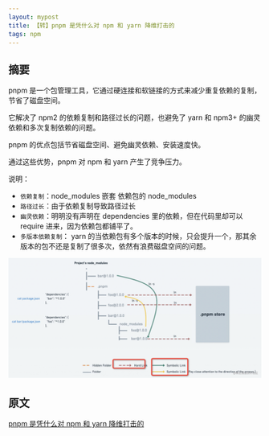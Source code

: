```yaml
---
layout: mypost
title: 【转】pnpm 是凭什么对 npm 和 yarn 降维打击的
tags: npm
---
```


## 摘要

pnpm 是一个包管理工具，它通过硬连接和软链接的方式来减少重复依赖的复制，节省了磁盘空间。

它解决了 npm2 的依赖复制和路径过长的问题，也避免了 yarn 和 npm3+ 的幽灵依赖和多次复制依赖的问题。

pnpm 的优点包括节省磁盘空间、避免幽灵依赖、安装速度快。

通过这些优势，pnpm 对 npm 和 yarn 产生了竞争压力。

说明：

- `依赖复制`：node_modules 嵌套 依赖包的 node_modules
- `路径过长`：由于依赖复制导致路径过长
- `幽灵依赖`：明明没有声明在 dependencies 里的依赖，但在代码里却可以 require 进来，因为依赖包都铺平了。
- `多版本依赖复制`： yarn 的当依赖包有多个版本的时候，只会提升一个，那其余版本的包不还是复制了很多次，依然有浪费磁盘空间的问题。

![](/image/2023/3.png)

## 原文

[pnpm 是凭什么对 npm 和 yarn 降维打击的](https://mp.weixin.qq.com/s/bLthdXlmu8wtC3ScAaZ3Kg)
